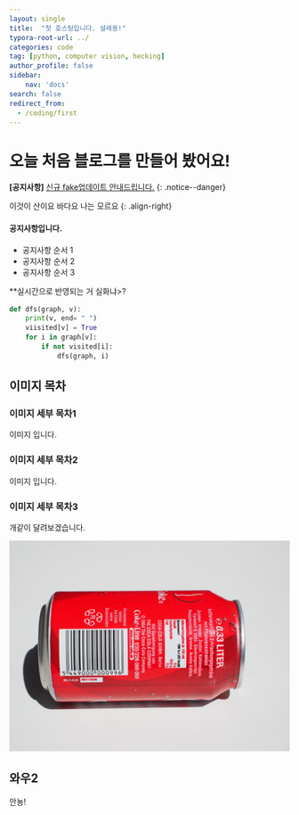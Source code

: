 ```yaml
---
layout: single
title:  "첫 호스팅입니다. 설레용!"
typora-root-url: ../
categories: code
tag: [python, computer vision, hecking]
author_profile: false
sidebar:
    nav: 'docs'
search: false
redirect_from:
  - /coding/first
---
```


# 오늘 처음 블로그를 만들어 봤어요!

**[공지사항]** [신규 fake업데이트 안내드립니다.](https://google.com/)
{: .notice--danger}

이것이 산이요 바다요 나는 모르요
{: .align-right}


<div class='notice--success'>
<h4>공지사항입니다.</h4>
<ul>
    <li>공지사항 순서 1</li>
    <li>공지사항 순서 2</li>
    <li>공지사항 순서 3</li>

</ul>
</div>

**실시간으로 반영되는 거 실화냐>?

```python
def dfs(graph, v):
    print(v, end= " ")
    viisited[v] = True
    for i in graph[v]:
        if not visited[i]:
            dfs(graph, i)
```

## 이미지 목차

### 이미지 세부 목차1

이미지 입니다.

### 이미지 세부 목차2

이미지 입니다.

### 이미지 세부 목차3


개같이 달려보겠습니다.

![coke](/images/2023-10-16-first/coke.jpg)

## 와우2

안뇽!
